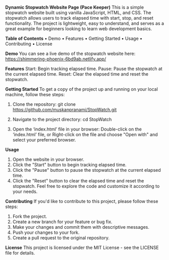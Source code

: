 **Dynamic Stopwatch Website Page (Pace Keeper)**
This is a simple stopwatch website built using vanilla JavaScript, HTML, and CSS. The stopwatch allows users to track elapsed time with start, stop, and reset functionality. The project is lightweight, easy to understand, and serves as a great example for beginners looking to learn web development basics.

**Table of Contents**
•	Demo
•	Features
•	Getting Started
•	Usage
•	Contributing
•	License

**Demo**
You can see a live demo of the stopwatch website here: https://shimmering-phoenix-6bd9ab.netlify.app/

**Features**
Start: Begin tracking elapsed time.
Pause: Pause the stopwatch at the current elapsed time.
Reset: Clear the elapsed time and reset the stopwatch.

**Getting Started**
To get a copy of the project up and running on your local machine, follow these steps:
1.	Clone the repository:
git clone https://github.com/muskanpranami/StopWatch.git

2.	Navigate to the project directory:
cd StopWatch

3.	Open the ‘index.html’ file in your browser:
Double-click on the ‘index.html’ file, or
Right-click on the file and choose "Open with" and select your preferred browser.

**Usage**
1.	Open the website in your browser.
2.	Click the "Start" button to begin tracking elapsed time.
3.	Click the "Pause" button to pause the stopwatch at the current elapsed time.
4.	Click the "Reset" button to clear the elapsed time and reset the stopwatch.
Feel free to explore the code and customize it according to your needs.

**Contributing**
If you'd like to contribute to this project, please follow these steps:
1.	Fork the project.
2.	Create a new branch for your feature or bug fix.
3.	Make your changes and commit them with descriptive messages.
4.	Push your changes to your fork.
5.	Create a pull request to the original repository.

**License**
This project is licensed under the MIT License - see the LICENSE file for details.
